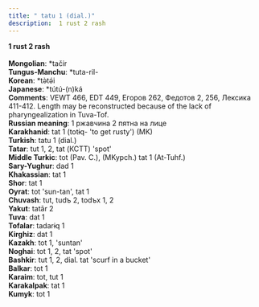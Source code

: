 ```yaml
---
title: " tatu 1 (dial.)"
description:  1 rust 2 rash
---
```

<strong> 1 rust 2 rash</strong><br><br>
<strong>Mongolian</strong>:  *tačir<br>
<strong>Tungus-Manchu</strong>:  *tuta-ril-<br>
<strong>Korean</strong>:  *tǝ̀tǝ́i<br>
<strong>Japanese</strong>:  *tútú-(n)ká<br>
<strong>Comments</strong>:  VEWT 466, EDT 449, Егоров 262, Федотов 2, 256, Лексика 411-412. Length may be reconstructed because of the lack of pharyngealization in Tuva-Tof.<br>
<strong>Russian meaning</strong>:  1 ржавчина 2 пятна на лице<br>
<strong>Karakhanid</strong>:  tat 1 (totɨq- 'to get rusty') (MK)<br>
<strong>Turkish</strong>:  tatu 1 (dial.)<br>
<strong>Tatar</strong>:  tut 1, 2, tat (КСТТ) 'spot'<br>
<strong>Middle Turkic</strong>:  tot (Pav. C.), (MKypch.) tat 1 (At-Tuhf.)<br>
<strong>Sary-Yughur</strong>:  dad 1<br>
<strong>Khakassian</strong>:  tat 1<br>
<strong>Shor</strong>:  tat 1<br>
<strong>Oyrat</strong>:  tot 'sun-tan', tat 1<br>
<strong>Chuvash</strong>:  tut, tudъ 2, todъx 1, 2<br>
<strong>Yakut</strong>:  tatār 2<br>
<strong>Tuva</strong>:  dat 1<br>
<strong>Tofalar</strong>:  tadarɨq 1<br>
<strong>Kirghiz</strong>:  dat 1<br>
<strong>Kazakh</strong>:  tot 1, 'suntan'<br>
<strong>Noghai</strong>:  tot 1, 2, tat 'spot'<br>
<strong>Bashkir</strong>:  tut 1, 2, dial. tat 'scurf in a bucket'<br>
<strong>Balkar</strong>:  tot 1<br>
<strong>Karaim</strong>:  tot, tut 1<br>
<strong>Karakalpak</strong>:  tat 1<br>
<strong>Kumyk</strong>:  tot 1<br>


